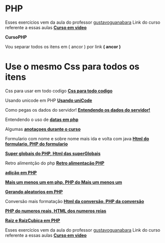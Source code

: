 # PHP
Esses exercícios vem da aula do professor <a href="https://github.com/gustavoguanabara">gustavoguanabara</a>
Link do curso referente a essas aulas <strong><a href="https://www.youtube.com/watch?v=TfsO0BGvGn0&list=PLHz_AreHm4dlFPrCXCmd5g92860x_Pbr_">Curso em video</strong></a>

<p><strong>CursoPHP</strong></p>
<p>Vou separar todos os itens em ( ancor ) por link <strong>( ancor )</strong></p>
<h1>Use o mesmo Css para todos os itens</h1>

<p>Css para usar em todo codigo <strong><a href="https://github.com/AlexseySilva/PHP/blob/main/style.css">Css para todo codigo</strong></a></p>

<p>Usando unicode em PHP <a href="https://github.com/AlexseySilva/PHP/blob/main/unicode.php"><strong>Usando uniCode</strong></a></p>

<p>Como pegas os dados do servidor! <strong><a href="https://github.com/AlexseySilva/PHP/blob/main/index.php">Entendendo os dados do servidor!</strong></a></p>

<p>Entendendo o uso de <strong><a href="https://github.com/AlexseySilva/PHP/blob/main/time.php">datas em php</strong></a></p>

<p>Algumas <strong><a href="https://github.com/AlexseySilva/PHP/blob/main/relembrar.php">anotaçoes durante o curso</strong></a></p>

<p>Formulario com nome e sobre nome mais ida e volta com java <strong><a href="https://github.com/AlexseySilva/PHP/blob/main/cad.html">Html do formulario, </strong></a><strong><a href="https://github.com/AlexseySilva/PHP/blob/main/cad.php">PHP do formulario</strong></a></p>

<p><strong><a href="https://github.com/AlexseySilva/PHP/blob/main/superGlobais.php">Super globais do PHP, </strong></a><strong><a href="https://github.com/AlexseySilva/PHP/blob/main/form.html">Html das superGlobais</strong></a></p>

<p>Retro alimentção do php <strong><a href="https://github.com/AlexseySilva/PHP/blob/main/retroalimentacao.php">Retro alimentação PHP</strong></a></p>

<p><strong><a href="https://github.com/AlexseySilva/PHP/blob/main/adicao.php">adição em PHP</strong></a></p>

<p><strong><a href="https://github.com/AlexseySilva/PHP/blob/main/maisUmMenosUm.html">Mais um menos um em php, </strong></a><strong><a href="https://github.com/AlexseySilva/PHP/blob/main/MaisUmMenosUm.php">PHP do Mais um menos um</strong></a></p>

<p><strong><a href="https://github.com/AlexseySilva/PHP/blob/main/Aleatorios.php">Gerando aleatorios em PHP</strong></a></p>

<p>Conversão mais formatação <strong><a href="https://github.com/AlexseySilva/PHP/blob/main/convercao.html">Html da conversão, </strong></a><strong><a href="https://github.com/AlexseySilva/PHP/blob/main/convercao.php">PHP da conversão</strong></a></p>

<p><strong><a href="https://github.com/AlexseySilva/PHP/blob/main/numerosReaisEFracoes.php">PHP do numeros reais, </strong></a><strong><a href="https://github.com/AlexseySilva/PHP/blob/main/numerosReaisEFracoes.html">HTML dos numeros reias</strong></a></p>

<p><strong><a href="https://github.com/AlexseySilva/PHP/blob/main/RaizERaizCubica.php">Raiz e RaizCubica em PHP</strong></a></p>



  
  
  
  












Esses exercícios vem da aula do professor <a href="https://github.com/gustavoguanabara">gustavoguanabara</a>
Link do curso referente a essas aulas <strong><a href="https://www.youtube.com/watch?v=TfsO0BGvGn0&list=PLHz_AreHm4dlFPrCXCmd5g92860x_Pbr_">Curso em video</strong></a>
